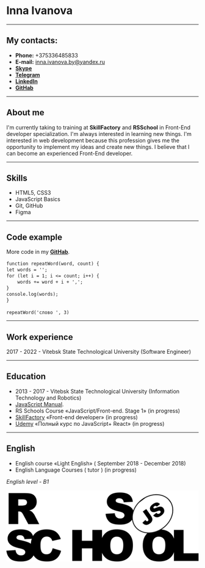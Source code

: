 # Inna Ivanova
***
## My contacts:

* **Phone:** +375336485833
* **E-mail:** <inna.ivanova.by@yandex.ru>
* [**Skype**](skype:<inna-alex4>?call)
* [**Telegram**](https://t.me/innaai)
* [**LinkedIn**](https://www.linkedin.com/in/inna-ivanova-21b751153/)
* [**GitHab**](https://github.com/Innainn/)
    
***

## About me

I'm currently taking to  training at **SkillFactory** and **RSSchool** 
in Front-End developer specialization. I'm always interested in learning new things.
I'm interested in web development because this profession gives me the 
opportunity to implement my ideas and create new things.
I believe that I can become an experienced Front-End developer.

***

## Skills

* HTML5, CSS3
* JavaScript Basics 
* Git, GitHub
* Figma

***

## Code example

More code in my [**GitHab**](https://github.com/Innainn/).

    function repeatWord(word, count) {
    let words = '';
    for (let i = 1; i <= count; i++) {
        words += word + i + ',';
    }
    console.log(words);
    }

    repeatWord('слово ', 3)


***

## Work experience


2017 - 2022 - Vitebsk State Technological University (Software Engineer)
 
***

## Education

* 2013 - 2017  - Vitebsk State Technological University (Information Technology and Robotics)
* [JavaScript Manual](https://learn.javascript.ru/).
* RS Schools Course «JavaScript/Front-end. Stage 1» (in progress)
* [SkillFactory](https://skillfactory.ru/)  «Front-end developer»  (in progress)
* [Udemy](https://www.udemy.com/) «Полный курс по JavaScript+ React»  (in progress) 

***

## English

* English course «Light English» ( September 2018 - December 2018)
* English Language Courses ( tutor ) (in progress)

*English level - B1*

![photo](rs_school_js.svg)